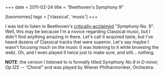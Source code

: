 +++
date = 2011-02-24
title = "Beethoven's Symphony 9"

[taxonomies]
tags = ['classical', 'music']
+++

I was led to listen to Beethoven\'s [critically-acclaimed] \"Symphony
No. 9\". Well, this may be because I\'m a novice regarding Classical
music, but I didn\'t find anything amazing in there. Let\'s call it
acquired taste, but I\'ve heard dozens of Classical tracks that were
superior. Let\'s say maybe I wasn\'t focusing much on the music (I was
listening to it while browsing the web). Oh, and I even played it twice
just to make sure, and still\... nothing.

**NOTE**: the version I listened to is formally titled *Symphony No.9 in
D minor, Op.125 -- \"Choral\"* and was played by Wiener Philharmoniker,
Orchestra.

  [critically-acclaimed]: http://en.wikipedia.org/wiki/Symphony_No._9_(Beethoven)#Reception
